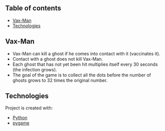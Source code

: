 ## Table of contents
* [Vax-Man](#general-info)
* [Technologies](#technologies)


## Vax-Man
* Vax-Man can kill a ghost if he comes into contact with it (vaccinates it).
* Contact with a ghost does not kill Vax-Man.
* Each ghost that has not yet been hit multiplies itself every 30 seconds (the infection grows).
* The goal of the game is to collect all the dots before the number of ghosts grows to 32 times the original number.
	
## Technologies
Project is created with:
* [Python](https://www.python.org/)
* [pygame](https://pypi.org/project/pygame/)

